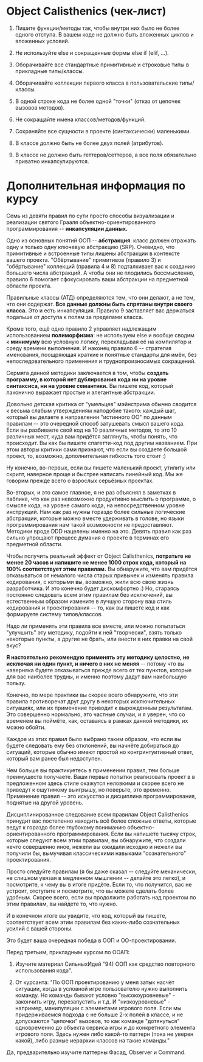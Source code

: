 # Object Calisthenics (чек-лист)

1. Пишите функции/методы так, чтобы внутри них было не более одного отступа.
   В вашем коде не должно быть вложенных циклов и вложенных условий.

2. Не используйте else и сокращенные формы else if (elif, ...).

3. Оборачивайте все стандартные примитивные и строковые типы в прикладные типы/классы.

4. Оборачивайте коллекции первого класса в пользовательские типы/классы.

5. В одной строке кода не более одной "точки" (отказ от цепочек вызовов методов).

6. Не сокращайте имена классов/методов/функций.

7. Сохраняйте все сущности в проекте (синтаксически) маленькими.

8. В классе должно быть не более двух полей (атрибутов).

9. В классе не должно быть геттеров/сеттеров, а все поля обязательно приватно инкапсулируются.

# Дополнительная информация по курсу

Семь из девяти правил по сути просто способы визуализации и реализации святого Грааля объектно-ориентированного программирования -- **инкапсуляции данных.**

Одно из основных понятий ООП -- **абстракция**: класс должен отражать одну и только одну ключевую абстракцию (SRP). Очевидно, что примитивные и встроенные типы лишены абстракции в контексте вашего проекта. "Обёртывание" примитивов (правило 3) и "обёртывание" коллекций (правила 4 и 8) подталкивает вас к созданию большего числа абстракций. А чтобы они не плодились бессмысленно, правило 6 помогает сфокусировать ваши абстракции на предметной области проекта.

Правильные классы (АТД) определяются тем, что они делают, а не тем, что они содержат. **Все данные должны быть спрятаны внутри своего класса.** Это и есть инкапсуляция. Правило 9 заставляет вас держаться подальше от доступа к полям за пределами класса.

Кроме того, ещё одно правило 2 управляет надлежащим использованием **полиморфизма**: не используем else и вообще сводим к **минимуму** всю условную логику, перекладывая её на компилятор и среду времени выполнения. И наконец правило 6 -- стратегия именования, поощряющая краткие и понятные стандарты для имён, без непоследовательного применения и труднопроизносимых сокращений.

Сермяга данной методики заключается в том, чтобы **создать программу, в которой нет дублирования кода ни на уровне синтаксиса, ни на уровне семантики.** Вы пишете код, который лаконично выражает простые и элегантные абстракции.

Довольно детская критика от "умельцев" мэйнстрима обычно сводится к весьма слабым утверждениям наподобие такого: каждый шаг, который вы делаете в направлении "истинного ОО" по данным правилам -- это очередной способ затушевать смысл вашего кода. Если вы разбиваете свой код на 10 различных методов, то это 10 различных мест, куда вам придётся заглянуть, чтобы понять, что происходит. Вы как бы пишете спагетти-код под другим названием. При этом авторы критики сами признают, что если вы создаете большой проект, то, возможно, дополнительная гибкость того стоит :)

Ну конечно, во-первых, если вы пишете маленький проект, утилиту или скрипт, наверное проще и быстрее написать линейный код. Мы же говорим прежде всего о взрослых серьёзных проектах.

Во-вторых, и это самое главное, я не раз объяснял в заметках в паблике, что как раз невозможно продуктивно мыслить о программе, о смысле кода, на уровне самого кода, на непосредственном уровне инструкций. Нам как раз нужны гораздо более сильные логические абстракции, которые можно вместе удерживать в голове, но языки программирования нам такой возможности не предоставляют. Методики вроде DDD нацелены именно на это. Девять правил как раз сильно упрощают процесс думания о проекте в терминах его предметной области.

Чтобы получить реальный эффект от Object Calisthenics, **потратьте не менее 20 часов и напишите не менее 1000 строк кода, который на 100% соответствует этим правилам.** Вы обнаружите, что вам придётся отказываться от немалого числа старых привычек и изменять правила кодирования, с которыми вы, возможно, жили всю свою жизнь разработчика. И это конечно будет дискомфортно :)
Но, стараясь постоянно следовать всем этим правилам без исключений, вы естественным образом измените в лучшую сторону ваш стиль кодирования и проектирования -- то, как вы пишете код и как формируете систему типов/классов.

Надо ли применять эти правила все вместе, или можно попытаться "улучшить" эту методику, подойти к ней "творчески", взять только некоторые пункты, а другие не брать, или внести в них правки на свой вкус?

**Я настоятельно рекомендую применять эту методику целостно, не исключая ни один пункт, и ничего в них не меняя** -- потому что вы наверняка будете отказываться прежде всего от тех пунктов, которые для вас наиболее трудны, и именно поэтому дадут вам наибольшую пользу.

Конечно, по мере практики вы скорее всего обнаружите, что эти правила противоречат друг другу в некоторых исключительных ситуациях, или их применение приводит к вырожденным результатам. Это совершенно нормально, это частные случаи, и я уверен, что со временем вы поймёте, как, оставаясь в рамках данной методики, их можно обойти.

Каждое из этих правил было выбрано таким образом, что если вы будете следовать ему без отклонений, вы начнёте добираться до ситуаций, которые обычно имеют простой но контринтуитивный ответ, который вам ранее был недоступен.

Чем больше вы практикуетесь в применении правил, тем больше преимуществ получаете. Ваши первые попытки реализовать проект в в предложенном здесь стиле окажутся неловкими и скорее всего не приведут к ощутимому выигрышу, но поверьте, это временно. Применение правил -- это искусство и дисциплина программирования, поднятые на другой уровень.

Дисциплинированное следование всем правилам Object Calisthenics принудит вас постепенно находить всё более сложные ответы, которые ведут к гораздо более глубокому пониманию объектно-ориентированного программирования. Если вы напишете тысячу строк, которые следуют всем этим правилам, вы обнаружите, что создали нечто совершенно иное, нежели вы ожидали исходно и нежели вы получили бы, вымучивая классическими навыками "сознательного" проектирования.

Просто следуйте правилам (я бы даже сказал -- следуйте механически, не слишком увязая в медленном мышлении -- делайте это легко), и посмотрите, к чему вы в итоге придёте. Если то, что получится, вас не устроит, отступите и посмотрите, что вы можете сделать более удобным. Скорее всего, если вы продолжите работать над проектом по этим правилам, вы найдете то, что нужно.

И в конечном итоге вы увидите, что код, который вы пишете, соответствует всем этим правилам без каких-либо сознательных усилий с вашей стороны.

Это будет ваша очередная победа в ООП и ОО-проектировании.

Перед третьим, прикладным курсом по ООАП:

1. Изучите материал СильныхИдей "94) ООП как средство повторного использования кода".

2. От курсанта:
   "По ООП проектированию у меня затык насчёт ситуации, когда в условной игре пользователю нужно выполнить команду. Но команды бывают условно "высокоуровневые" - закончить игру, перезапустить и т.д. И "низкоуровневые" - например, манипуляции с элементами игрового поля. Если мы придерживаемся подхода с не больше 2-х полей в классе, и не допускаются "цепочки" вызовов, то как команде "дотянуться" одновременно до объекта сервиса игры и до конкретного элемента игрового поля. Здесь нужен либо какой-то паттерн (пока не уверен какой), либо разные иерархии классов на такие команды."

Да, предварительно изучите паттерны Фасад, Observer и Command.
